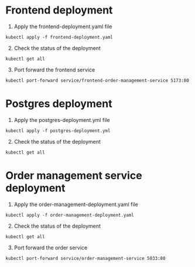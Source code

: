 # Frontend deployment

1. Apply the frontend-deployment.yaml file 

```
kubectl apply -f frontend-deployment.yaml
```

2. Check the status of the deployment

```
kubectl get all
```

3. Port forward the frontend service

```
kubectl port-forward service/frontend-order-management-service 5173:80
```

# Postgres deployment

1. Apply the postgres-deployment.yml file 

```
kubectl apply -f postgres-deployment.yml
```

2. Check the status of the deployment

```
kubectl get all
```

# Order management service deployment

1. Apply the order-management-deployment.yaml file 

```
kubectl apply -f order-management-deployment.yaml
```

2. Check the status of the deployment

```
kubectl get all
```

3. Port forward the order service

```
kubectl port-forward service/order-management-service 5033:80
```